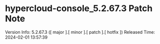 # hypercloud-console_5.2.67.3 Patch Note

Version Info: 5.2.67.3 ([ major ].[ minor ].[ patch ].[ hotfix ])
Released Time: 2024-02-01 13:57:39


